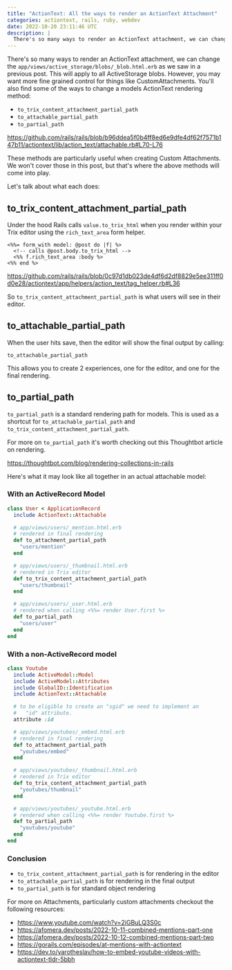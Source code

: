 ```yaml
---
title: "ActionText: All the ways to render an ActionText Attachment"
categories: actiontext, rails, ruby, webdev
date: 2022-10-20 23:11:46 UTC
description: |
  There's so many ways to render an ActionText attachment, we can change the...
---
```


There's so many ways to render an ActionText attachment, we can change the `app/views/active_storage/blobs/_blob.html.erb` as we saw in a previous post. This will apply to all ActiveStorage blobs. However, you may want more fine grained control for things like CustomAttachments. You'll also find some of the ways to change a models ActionText rendering method:

- `to_trix_content_attachment_partial_path`
- `to_attachable_partial_path`
- `to_partial_path`

https://github.com/rails/rails/blob/b96ddea5f0b4ff8ed6e9dfe4df62f7571b147b11/actiontext/lib/action_text/attachable.rb#L70-L76

These methods are particularly useful when creating Custom Attachments. We won't cover those in this post, but that's where the above methods will come into play.

Let's talk about what each does:

## to_trix_content_attachment_partial_path

Under the hood Rails calls `value.to_trix_html` when you render within your Trix editor using the `rich_text_area` form helper.

```erb
<%%= form_with model: @post do |f| %>
  <!-- calls @post.body.to_trix_html -->
  <%% f.rich_text_area :body %>
<%% end %>
```

https://github.com/rails/rails/blob/0c97d1db023de4df6d2df8829e5ee311ff0d0e28/actiontext/app/helpers/action_text/tag_helper.rb#L36

So `to_trix_content_attachment_partial_path` is what users will see in their editor.

## to_attachable_partial_path

When the user hits save, then the editor will show the final output by calling:

`to_attachable_partial_path`

This allows you to create 2 experiences, one for the editor, and one for the final rendering.

## to_partial_path

`to_partial_path` is a standard rendering path for models. This is used as a shortcut for `to_attachable_partial_path` and `to_trix_content_attachment_partial_path`.

For more on `to_partial_path` it's worth checking out this Thoughtbot article on rendering.

https://thoughtbot.com/blog/rendering-collections-in-rails

Here's what it may look like all together in an actual attachable model:

### With an ActiveRecord Model

```rb
class User < ApplicationRecord
  include ActionText::Attachable

  # app/views/users/_mention.html.erb
  # rendered in final rendering
  def to_attachment_partial_path
    "users/mention"
  end

  # app/views/users/_thumbnail.html.erb
  # rendered in Trix editor
  def to_trix_content_attachment_partial_path
    "users/thumbnail"
  end

  # app/views/users/_user.html.erb
  # rendered when calling <%%= render User.first %>
  def to_partial_path
    "users/user"
  end
end
```

### With a non-ActiveRecord model

```rb
class Youtube
  include ActiveModel::Model
  include ActiveModel::Attributes
  include GlobalID::Identification
  include ActionText::Attachable

  # to be eligible to create an "sgid" we need to implement an
  #   "id" attribute.
  attribute :id

  # app/views/youtubes/_embed.html.erb
  # rendered in final rendering
  def to_attachment_partial_path
    "youtubes/embed"
  end

  # app/views/youtubes/_thumbnail.html.erb
  # rendered in Trix editor
  def to_trix_content_attachment_partial_path
    "youtubes/thumbnail"
  end

  # app/views/youtubes/_youtube.html.erb
  # rendered when calling <%%= render Youtube.first %>
  def to_partial_path
    "youtubes/youtube"
  end
end
```

### Conclusion

- `to_trix_content_attachment_partial_path` is for rendering in the editor
- `to_attachable_partial_path` is for rendering in the final output
- `to_partial_path` is for standard object rendering


For more on Attachments, particularly custom attachments checkout the following resources:

- https://www.youtube.com/watch?v=2iGBuLQ3S0c
- https://afomera.dev/posts/2022-10-11-combined-mentions-part-one
- https://afomera.dev/posts/2022-10-12-combined-mentions-part-two
- https://gorails.com/episodes/at-mentions-with-actiontext
- https://dev.to/yarotheslav/how-to-embed-youtube-videos-with-actiontext-tldr-5bbh
